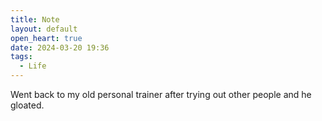 ```yaml
---
title: Note
layout: default
open_heart: true
date: 2024-03-20 19:36
tags:
  - Life
---
```


Went back to my old personal trainer after trying out other people and he gloated.
